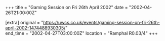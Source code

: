 +++
title = "Gaming Session on Fri 26th April 2002"
date = "2002-04-26T21:00:00Z"

[extra]
original = "https://uwcs.co.uk/events/gaming-session-on-fri-26th-april-2002-1474488930305/"    
end_time = "2002-04-27T03:00:00Z"
location = "Ramphal R0.03/4"
+++



